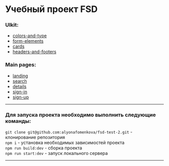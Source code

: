 # Учебный  проект FSD

### UIkit:<br/>
- [colors-and-type](https://alyonafomenkova.github.io/fsd-test-2/theme.html)
- [form-elements](https://alyonafomenkova.github.io/fsd-test-2/form-elements.html)
- [cards](https://alyonafomenkova.github.io/fsd-test-2/cards.html)
- [headers-and-footers](https://alyonafomenkova.github.io/fsd-test-2/header-and-footer.html)

### Main pages:<br/>
- [landing](https://alyonafomenkova.github.io/fsd-test-2/landing.html)
- [search](https://alyonafomenkova.github.io/fsd-test-2/search.html)
- [details](https://alyonafomenkova.github.io/fsd-test-2/details.html)
- [sign-in](https://alyonafomenkova.github.io/fsd-test-2/sign-in.html)
- [sign-up](https://alyonafomenkova.github.io/fsd-test-2/sign-up.html)

---

### Для запуска проекта необходимо выполнить следующие команды:<br/>
`git clone git@github.com:alyonafomenkova/fsd-test-2.git` - клонирование репозитория <br/>
`npm i` - установка необходимых зависимостей проекта<br/>
`npm run build:dev` - сборка проекта<br/>
`npm run start:dev` - запуск локального сервера

---

